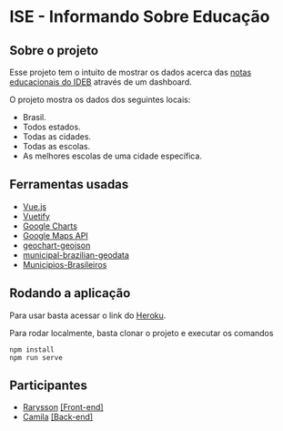 # ISE - Informando Sobre Educação

## Sobre o projeto
Esse projeto tem o intuito de mostrar os dados acerca das [notas educacionais do IDEB](http://portal.inep.gov.br/web/guest/educacao-basica/ideb/resultados) através de um dashboard.

O projeto mostra os dados dos seguintes locais:
* Brasil.
* Todos estados.
* Todas as cidades.
* Todas as escolas.
* As melhores escolas de uma cidade específica.

## Ferramentas usadas
* [Vue.js](vuejs.org/)
* [Vuetify](https://vuetifyjs.com/)
* [Google Charts](https://developers.google.com/chart)
* [Google Maps API](https://cloud.google.com/maps-platform/maps/)
* [geochart-geojson](https://github.com/rarylson/geochart-geojson)
* [municipal-brazilian-geodata](https://github.com/luizpedone/municipal-brazilian-geodata)
* [Municipios-Brasileiros](https://github.com/kelvins/Municipios-Brasileiros)

## Rodando a aplicação
Para usar basta acessar o link do [Heroku](https://dashboard-ise.herokuapp.com/).

Para rodar localmente, basta clonar o projeto e executar os comandos
```
npm install
npm run serve
```

## Participantes
* [Rarysson](https://github.com/rarysson) [[Front-end]](https://github.com/rarysson/Dashboard-ISE)
* [Camila](https://github.com/Camila-Perin)  [[Back-end]](https://github.com/rarysson/ise-back)
